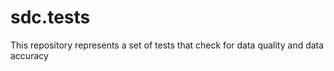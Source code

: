# sdc.tests

This repository represents a set of tests that check for data quality and data accuracy
